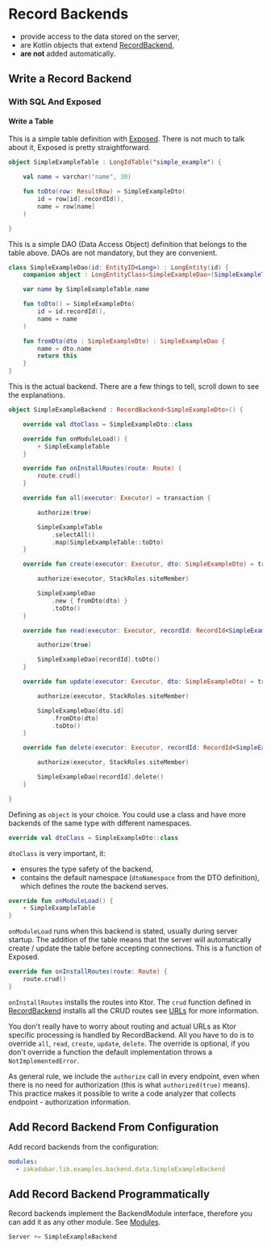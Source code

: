 # Record Backends

* provide access to the data stored on the server,
* are Kotlin objects that
  extend [RecordBackend](/src/jvmMain/kotlin/zakadabar/stack/backend/data/record/RecordBackend.kt),
* **are not** added automatically.

## Write a Record Backend

### With SQL And Exposed

#### Write a Table

This is a simple table definition with [Exposed](https://github.com/JetBrains/Exposed).
There is not much to talk about it, Exposed is pretty straightforward.

```kotlin
object SimpleExampleTable : LongIdTable("simple_example") {

    val name = varchar("name", 30)

    fun toDto(row: ResultRow) = SimpleExampleDto(
        id = row[id].recordId(),
        name = row[name]
    )

}
```

This is a simple DAO (Data Access Object) definition that belongs to the
table above. DAOs are not mandatory, but they are convenient.

```kotlin
class SimpleExampleDao(id: EntityID<Long>) : LongEntity(id) {
    companion object : LongEntityClass<SimpleExampleDao>(SimpleExampleTable)

    var name by SimpleExampleTable.name

    fun toDto() = SimpleExampleDto(
        id = id.recordId(),
        name = name
    )

    fun fromDto(dto : SimpleExampleDto) : SimpleExampleDao {
        name = dto.name
        return this
    }
}
```

This is the actual backend. There are a few things to tell, scroll down to 
see the explanations.

```kotlin
object SimpleExampleBackend : RecordBackend<SimpleExampleDto>() {

    override val dtoClass = SimpleExampleDto::class

    override fun onModuleLoad() {
        + SimpleExampleTable
    }

    override fun onInstallRoutes(route: Route) {
        route.crud()
    }

    override fun all(executor: Executor) = transaction {

        authorize(true)

        SimpleExampleTable
            .selectAll()
            .map(SimpleExampleTable::toDto)
    }

    override fun create(executor: Executor, dto: SimpleExampleDto) = transaction {

        authorize(executor, StackRoles.siteMember)

        SimpleExampleDao
            .new { fromDto(dto) }
            .toDto()
    }

    override fun read(executor: Executor, recordId: RecordId<SimpleExampleDto>) = transaction {

        authorize(true)

        SimpleExampleDao[recordId].toDto()
    }

    override fun update(executor: Executor, dto: SimpleExampleDto) = transaction {

        authorize(executor, StackRoles.siteMember)

        SimpleExampleDao[dto.id]
            .fromDto(dto)
            .toDto()
    }

    override fun delete(executor: Executor, recordId: RecordId<SimpleExampleDto>) = transaction {

        authorize(executor, StackRoles.siteMember)

        SimpleExampleDao[recordId].delete()
    }

}
```

Defining as `object` is your choice. You could use a class and have more backends
of the same type with different namespaces.

```kotlin
override val dtoClass = SimpleExampleDto::class
```

`dtoClass` is very important, it:

* ensures the type safety of the backend,
* contains the default namespace (`dtoNamespace` from the DTO definition), which defines the route the backend serves.

```kotlin
override fun onModuleLoad() {
    + SimpleExampleTable
}
```

`onModuleLoad` runs when this backend is stated, usually during server startup. The
addition of the table means that the server will automatically create / update the
table before accepting connections. This is a function of Exposed.

```kotlin
override fun onInstallRoutes(route: Route) {
    route.crud()
}
```

`onInstallRoutes` installs the routes into Ktor. The `crud` function defined in
[RecordBackend](/src/jvmMain/kotlin/zakadabar/stack/backend/data/record/RecordBackend.kt)
installs all the CRUD routes see [URLs](../common/URLs.md) for more information.

You don't really have to worry about routing and actual URLs as Ktor specific 
processing is handled by RecordBackend. All you have to do is to override
`all`, `read`, `create`, `update`, `delete`. The override is optional, if you
don't override a function the default implementation throws a `NotImplementedError`.

As general rule, we include the `authorize` call in every endpoint, even when there is
no need for authorization (this is what `authorized(true)` means). This practice makes
it possible to write a code analyzer that collects endpoint - authorization information.


## Add Record Backend From Configuration

Add record backends from the configuration:

```yaml
modules:
  - zakadabar.lib.examples.backend.data.SimpleExampleBackend
```

## Add Record Backend Programmatically

Record backends implement the BackendModule interface, therefore you can add
it as any other module. See [Modules](./Modules.md).

```kotlin
Server += SimpleExampleBackend
```